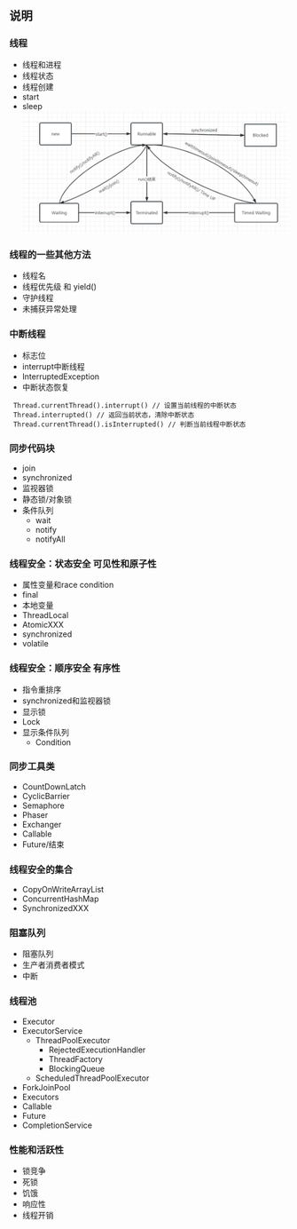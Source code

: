 ## 说明

### 线程
- 线程和进程
- 线程状态
- 线程创建
- start
- sleep
![线程状态图](../../../../resources/threadstate.png)
### 线程的一些其他方法
- 线程名
- 线程优先级 和 yield()
- 守护线程
- 未捕获异常处理
### 中断线程
- 标志位
- interrupt中断线程
- InterruptedException
- 中断状态恢复
```
 Thread.currentThread().interrupt() // 设置当前线程的中断状态
 Thread.interrupted() // 返回当前状态，清除中断状态
 Thread.currentThread().isInterrupted() // 判断当前线程中断状态
```
### 同步代码块
- join
- synchronized
- 监视器锁
- 静态锁/对象锁
- 条件队列
  - wait
  - notify
  - notifyAll
### 线程安全：状态安全 可见性和原子性
- 属性变量和race condition
- final
- 本地变量
- ThreadLocal
- AtomicXXX
- synchronized
- volatile
### 线程安全：顺序安全 有序性
- 指令重排序
- synchronized和监视器锁
- 显示锁
- Lock
- 显示条件队列
  - Condition
### 同步工具类
- CountDownLatch
- CyclicBarrier
- Semaphore
- Phaser
- Exchanger
- Callable
- Future/结束
### 线程安全的集合
- CopyOnWriteArrayList
- ConcurrentHashMap
- SynchronizedXXX
### 阻塞队列
- 阻塞队列
- 生产者消费者模式
- 中断
### 线程池
- Executor
- ExecutorService
  - ThreadPoolExecutor
    - RejectedExecutionHandler
    - ThreadFactory
    - BlockingQueue
  - ScheduledThreadPoolExecutor
- ForkJoinPool
- Executors
- Callable
- Future
- CompletionService
### 性能和活跃性
- 锁竞争
- 死锁
- 饥饿
- 响应性
- 线程开销
